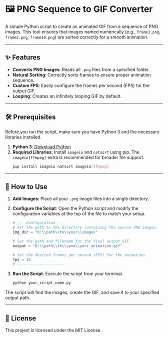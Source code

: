 # 🖼️ PNG Sequence to GIF Converter

A simple Python script to create an animated GIF from a sequence of PNG images. This tool ensures that images named numerically (e.g., `frame1.png`, `frame2.png`, `frame10.png`) are sorted correctly for a smooth animation.

---

## ✨ Features

-   **Converts PNG Images**: Reads all `.png` files from a specified folder.
-   **Natural Sorting**: Correctly sorts frames to ensure proper animation sequence.
-   **Custom FPS**: Easily configure the frames per second (FPS) for the output GIF.
-   **Looping**: Creates an infinitely looping GIF by default.

---

## 🛠️ Prerequisites

Before you run the script, make sure you have Python 3 and the necessary libraries installed.

1.  **Python 3**: [Download Python](https://www.python.org/downloads/)
2.  **Required Libraries**: Install `imageio` and `natsort` using pip. The `imageio[ffmpeg]` extra is recommended for broader file support.
    ```bash
    pip install imageio natsort imageio[ffmpeg]
    ```

---

## 🚀 How to Use

1.  **Add Images**: Place all your `.png` image files into a single directory.

2.  **Configure the Script**: Open the Python script and modify the configuration variables at the top of the file to match your setup.

    ```python
    # --- Configuration ---
    # Set the path to the directory containing the source PNG images.
    img_dir = "D:\\path\\to\\your\\images"

    # Set the path and filename for the final output GIF.
    output = "D:\\path\\to\\save\\your_animation.gif"

    # Set the desired frames per second (FPS) for the animation.
    fps = 10
    # ---------------------
    ```

3.  **Run the Script**: Execute the script from your terminal.

    ```bash
    python your_script_name.py
    ```

The script will find the images, create the GIF, and save it to your specified output path.

---

## 📄 License

This project is licensed under the MIT License.

